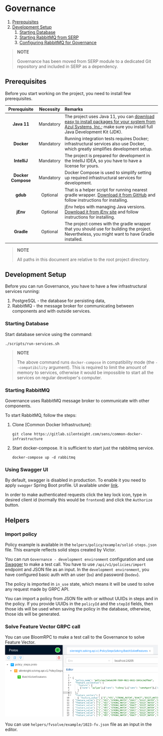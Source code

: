 [TOC levels=2-4 numbered]: # "Governance"

# Governance
1. [Prerequisites](#prerequisites)
1. [Development Setup](#development-setup)
   1. [Starting Database](#starting-database)
   1. [Starting RabbitMQ from SERP](#starting-rabbitmq-from-serp)
   1. [Configuring RabbitMQ for Governance](#configuring-rabbitmq-for-governance)

> **NOTE**
>
> Governance has been moved from SERP module to a dedicated Git repository and included in SERP as a dependency.

## Prerequisites

Before you start working on the project, you need to install few prerequisites.

|    Prerequisite    | Necessity | Remarks                                                                                                                                                                                                                                     |
|:------------------:|:---------:|:--------------------------------------------------------------------------------------------------------------------------------------------------------------------------------------------------------------------------------------------|
|    **Java 11**     | Mandatory | The project uses Java 11, you can [download easy to install packages for your system from Azul Systems, Inc.]( https://www.azul.com/downloads/zulu-community/?&version=java-11-lts); make sure you install full Java Development Kit (JDK). |
|     **Docker**     | Mandatory | Running integration tests requires Docker; infrastructural services also use Docker, which greatly simplifies development setup.                                                                                                            |
|    **IntelliJ**    | Mandatory | The project is prepared for development in the IntelliJ IDEA, so you have to have a license for yours.                                                                                                                                      |
| **Docker Compose** | Mandatory | Docker Compose is used to simplify setting up required infrastructural services for development.                                                                                                                                            |
|      **gdub**      | Optional  | That is a helper script for running nearest gradle wrapper. [Download it from GitHub](https://github.com/dougborg/gdub) and follow instructions for installing.                                                                             |
|      **jEnv**      | Optional  | jEnv helps with managing Java versions. [Download it from jEnv site](https://www.jenv.be/) and follow instructions for installing.                                                                                                          |
|     **Gradle**     | Optional  | The project comes with the gradle wrapper that you should use for building the project. Nevertheless, you might want to have Gradle installed.                                                                                              |

> **NOTE**
>
> All paths in this document are relative to the root project directory.

## Development Setup

Before you can run Governance, you have to have a few infrastructural services running:

1. PostgreSQL - the database for persisting data,
2. RabbitMQ - the message broker for communicating between components and with outside services.

### Starting Database

Start database service using the command:

    ./scripts/run-services.sh

> **NOTE**
>
> The above command runs `docker-compose` in compatibility mode (the `--compatibility` argument).
> This is required to limit the amount of memory to services, otherwise it would be impossible to start all the services on regular developer's computer.

### Starting RabbitMQ 
Governance uses RabbitMQ message broker to communicate with other components.

To start RabbitMQ, follow the steps:

1. Clone [Common Docker Infrastructure]:

       git clone https://gitlab.silenteight.com/sens/common-docker-infrastructure
       
1. Start docker-compose. It is sufficient to start just the rabbitmq service.
    
       docker-compose up -d rabbitmq

### Using Swagger UI
By default, swagger is disabled in production. To enable it you need to apply `swagger` Spring Boot profile.
UI available under [link](https://localhost:24204/rest/governance/openapi/swagger-ui/index.html?configUrl=/rest/governance/openapi/api-docs/swagger-config).

In order to make authenticated requests
click the key lock icon, type in desired client id (normally this would be `frontend`)
and click the `Authorize` button. 


## Helpers

### Import policy

Policy example is available in the `helpers/policy/example/solid-steps.json` file.
This example reflects solid steps created by Victor.

You can run `Governance - development environment` configuration and use [Swagger](http://localhost:24204/rest/governance/openapi/swagger-ui/index.html?configUrl=/rest/governance/openapi/api-docs/swagger-config#/import-policy-rest-controller/importPolicy) to make a test call.
You have to use `/api/v1/policies/import` endpoint and JSON file as an input.
In the `development environment`, you have configured basic auth with an user (`bo`) and password (`bodev`). 

The policy is imported in `in_use` state, which means it will be used to solve any request made by GRPC API.

You can import a policy from JSON file with or without UUIDs in steps and in the policy.
If you provide UUIDs in the `policyId` and the `stepId` fields, then those ids will be used when saving the policy in the database, otherwise, those ids will be generated.

### Solve Feature Vector GRPC call

You can use BloomRPC to make a test call to the Governance to solve Feature Vector.
![img.png](governance-documentation/src/img/img.png)

You can use `helpers/fvsolve/example/1023-fv.json` file as an input in the editor.
